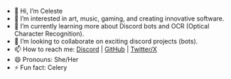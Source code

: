 - 👋 Hi, I’m Celeste  
- 👀 I’m interested in art, music, gaming, and creating innovative software.  
- 🌱 I’m currently learning more about Discord bots and OCR (Optical Character Recognition).  
- 💞️ I’m looking to collaborate on exciting discord projects (bots).  
- 📫 How to reach me: [Discord](https://discord.gg/9hqJBwqfud) | [GitHub](https://github.com/Celeste205) | [Twitter/X](https://x.com/CelesteOnTop)  
- 😄 Pronouns: She/Her  
- ⚡ Fun fact: Celery

<!---
Celeste205/Celeste205 is a ✨ special ✨ repository because its `README.md` (this file) appears on your GitHub profile.
You can click the Preview link to take a look at your changes.
--->
